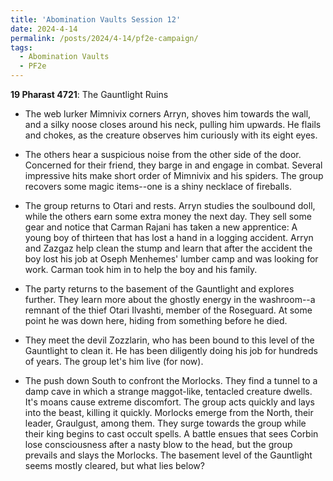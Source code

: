 ```yaml
---
title: 'Abomination Vaults Session 12'
date: 2024-4-14
permalink: /posts/2024/4-14/pf2e-campaign/
tags:
  - Abomination Vaults
  - PF2e
---
```



**19 Pharast 4721**: The Gauntlight Ruins

- The web lurker Mimnivix corners Arryn, shoves him towards the wall, and a silky noose closes around his neck, pulling him upwards. He flails and chokes, as the creature observes him curiously with its eight eyes.

- The others hear a suspicious noise from the other side of the door. Concerned for their friend, they barge in and engage in combat. Several impressive hits make short order of Mimnivix and his spiders. The group recovers some magic items--one is a shiny necklace of fireballs.

- The group returns to Otari and rests. Arryn studies the soulbound doll, while the others earn some extra money the next day. They sell some gear and notice that Carman Rajani has taken a new apprentice: A young boy of thirteen that has lost a hand in a logging accident. Arryn and Zazgaz help clean the stump and learn that after the accident the boy lost his job at Oseph Menhemes' lumber camp and was looking for work. Carman took him in to help the boy and his family.

- The party returns to the basement of the Gauntlight and explores further. They learn more about the ghostly energy in the washroom--a remnant of the thief Otari Ilvashti, member of the Roseguard. At some point he was down here, hiding from something before he died. 

- They meet the devil Zozzlarin, who has been bound to this level of the Gauntlight to clean it. He has been diligently doing his job for hundreds of years. The group let's him live (for now).

- The push down South to confront the Morlocks. They find a tunnel to a damp cave in which a strange maggot-like, tentacled creature dwells. It's moans cause extreme discomfort. The group acts quickly and lays into the beast, killing it quickly. Morlocks emerge from the North, their leader, Graulgust, among them. They surge towards the group while their king begins to cast occult spells. A battle ensues that sees Corbin lose consciousness after a nasty blow to the head, but the group prevails and slays the Morlocks. The basement level of the Gauntlight seems mostly cleared, but what lies below?


